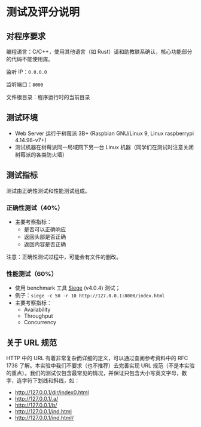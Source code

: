 # 测试及评分说明

## 对程序要求

编程语言：C/C++，使用其他语言（如 Rust）请和助教联系确认，核心功能部分的代码不能使用库。

监听 IP：`0.0.0.0`

监听端口：`8000`

文件根目录：程序运行时的当前目录

## 测试环境

- Web Server 运行于树莓派 3B+ (Raspbian GNU/Linux 9, Linux raspberrypi 4.14.98-v7+)
- 测试机器在树莓派同一局域网下另一台 Linux 机器（同学们在测试时注意关闭树莓派的各类防火墙）

## 测试指标

测试由正确性测试和性能测试组成。

### 正确性测试（40%）

- 主要考察指标：
  - 是否可以正确响应
  - 返回头部是否正确
  - 返回内容是否正确

注意：正确性测试过程中，可能会有文件的删改。

### 性能测试（60%）

- 使用 benchmark 工具 [Siege](https://github.com/JoeDog/siege) (v4.0.4) 测试；
- 例子：`siege -c 50 -r 10 http://127.0.0.1:8000/index.html`
- 主要考察指标：
  - Availability
  - Throughput
  - Concurrency

## 关于 URL 规范

HTTP 中的 URL 有着非常复杂而详细的定义，可以通过查阅参考资料中的 RFC 1738 了解。本实验中我们不要求（也不推荐）去完善实现 URL 规范（不是本实验的重点）。我们的测试仅包含最常见的情况，并保证只包含大小写英文字母，数字，连字符下划线和斜线，如：

- http://127.0.0.1/dir/index0.html
- http://127.0.0.1/.a/
- http://127.0.0.1/b/
- http://127.0.0.1/ind.html
- http://127.0.0.1/ind.html/